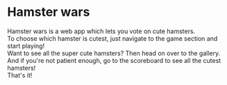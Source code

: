 # Hamster wars

Hamster wars is a web app which lets you vote on cute hamsters. <br>
To choose which hamster is cutest, just navigate to the game section and start playing! <br>
Want to see all the super cute hamsters? Then head on over to the gallery. <br>
And if you're not patient enough, go to the scoreboard to see all the cutest hamsters! <br>
That's it!

